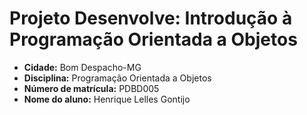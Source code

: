 <html>
<body>
    <h1>Projeto Desenvolve: Introdução à Programação Orientada a Objetos</h1>
    <ul>
      <li><strong>Cidade:</strong> Bom Despacho-MG</li>
      <li><strong>Disciplina:</strong> Programação Orientada a Objetos</li>
      <li><strong>Número de matrícula:</strong> PDBD005</li>
      <li><strong>Nome do aluno:</strong> Henrique Lelles Gontijo</li>
    </ul>
</body>
</html>

